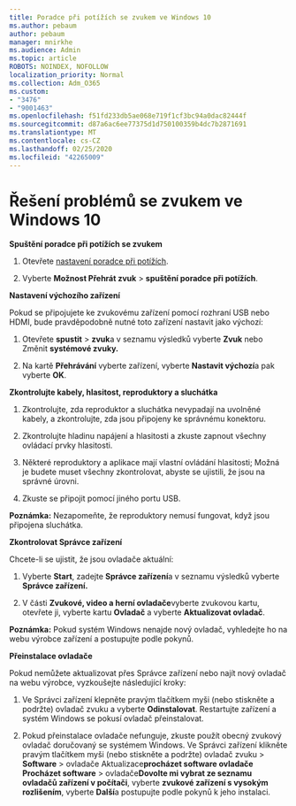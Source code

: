 ```yaml
---
title: Poradce při potížích se zvukem ve Windows 10
ms.author: pebaum
author: pebaum
manager: mnirkhe
ms.audience: Admin
ms.topic: article
ROBOTS: NOINDEX, NOFOLLOW
localization_priority: Normal
ms.collection: Adm_O365
ms.custom:
- "3476"
- "9001463"
ms.openlocfilehash: f51fd233db5ae068e719f1cf3bc94a0dac82444f
ms.sourcegitcommit: d87a6ac6ee77375d1d750100359b4dc7b2871691
ms.translationtype: MT
ms.contentlocale: cs-CZ
ms.lasthandoff: 02/25/2020
ms.locfileid: "42265009"
---
```

# <a name="troubleshooting-audio-issues-in-windows-10"></a>Řešení problémů se zvukem ve Windows 10

**Spuštění poradce při potížích se zvukem**

1.  Otevřete [nastavení poradce při potížích](ms-settings:troubleshoot).

2.  Vyberte **Možnost Přehrát zvuk** > **spuštění poradce při potížích**.

**Nastavení výchozího zařízení**

Pokud se připojujete ke zvukovému zařízení pomocí rozhraní USB nebo HDMI, bude pravděpodobně nutné toto zařízení nastavit jako výchozí:

1. Otevřete **spustit** > **zvuk**a v seznamu výsledků vyberte **Zvuk** nebo Změnit **systémové zvuky.**

2.  Na kartě **Přehrávání** vyberte zařízení, vyberte **Nastavit výchozí**a pak vyberte **OK**.

**Zkontrolujte kabely, hlasitost, reproduktory a sluchátka**

1. Zkontrolujte, zda reproduktor a sluchátka nevypadají na uvolněné kabely, a zkontrolujte, zda jsou připojeny ke správnému konektoru.

2. Zkontrolujte hladinu napájení a hlasitosti a zkuste zapnout všechny ovládací prvky hlasitosti.

3. Některé reproduktory a aplikace mají vlastní ovládání hlasitosti; Možná je budete muset všechny zkontrolovat, abyste se ujistili, že jsou na správné úrovni.

4. Zkuste se připojit pomocí jiného portu USB.

**Poznámka:** Nezapomeňte, že reproduktory nemusí fungovat, když jsou připojena sluchátka.

**Zkontrolovat Správce zařízení**

Chcete-li se ujistit, že jsou ovladače aktuální:

1. Vyberte **Start**, zadejte **Správce zařízení**a v seznamu výsledků vyberte **Správce zařízení.**

2. V části **Zvukové, video a herní ovladače**vyberte zvukovou kartu, otevřete ji, vyberte kartu **Ovladač** a vyberte **Aktualizovat ovladač**.

**Poznámka:** Pokud systém Windows nenajde nový ovladač, vyhledejte ho na webu výrobce zařízení a postupujte podle pokynů.

**Přeinstalace ovladače**

Pokud nemůžete aktualizovat přes Správce zařízení nebo najít nový ovladač na webu výrobce, vyzkoušejte následující kroky:

1. Ve Správci zařízení klepněte pravým tlačítkem myši (nebo stiskněte a podržte) ovladač zvuku a vyberte **Odinstalovat**. Restartujte zařízení a systém Windows se pokusí ovladač přeinstalovat.

2. Pokud přeinstalace ovladače nefunguje, zkuste použít obecný zvukový ovladač doručovaný se systémem Windows. Ve Správci zařízení klikněte pravým tlačítkem myši (nebo stiskněte a podržte) ovladač zvuku > **Software** > ovladače Aktualizace**procházet software ovladače Procházet software** > ovladače**Dovolte mi vybrat ze seznamu ovladačů zařízení v počítači**, vyberte **zvukové zařízení s vysokým rozlišením**, vyberte **Další**a postupujte podle pokynů k jeho instalaci.

